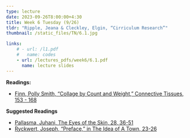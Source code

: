 ```yaml
---
type: lecture
date: 2023-09-26T8:00:00+4:30
title: Week 6 Tuesday (9/26)
tldr: "Ripple, Jeana & Cleckley, Elgin, “Cirriculum Research”"
thumbnail: /static_files/TN/6.1.jpg

links: 
    # - url: /l1.pdf
    #   name: codes
    - url: /lectures_pdfs/week6/6.1.pdf
      name: lecture slides
---
```

**Readings:**
- [Finn, Polly Smith, “Collage by Count and Weight,” Connective Tissues, 153 - 168](/LOTL_Test/readings_pdfs/week6/T/r1.pdf)

**Suggested Readings**
- [Pallasma, Juhani, The Eyes of the Skin, 28, 36-51](/LOTL_Test/readings_pdfs/week6/T/r2.pdf)
- [Ryckwert, Joseph, “Preface,” in The Idea of A Town, 23-26](/LOTL_Test/readings_pdfs/week6/T/r3.pdf)


